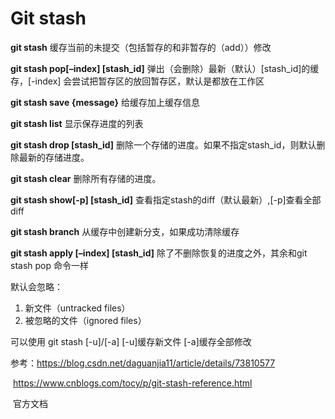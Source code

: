 # Git stash

**git stash**									缓存当前的未提交（包括暂存的和非暂存的（add））修改

**git stash pop[–index] [stash_id]**		弹出（会删除）最新（默认）[stash_id]的缓存，[-index] 会尝试把暂存区的放回暂存区，默认是都放在工作区

**git stash save {message}**		给缓存加上缓存信息

**git stash list**								显示保存进度的列表

**git stash drop [stash_id]**		删除一个存储的进度。如果不指定stash_id，则默认删除最新的存储进度。

**git stash clear**							删除所有存储的进度。

**git stash show[-p] [stash_id]**			查看指定stash的diff（默认最新）,[-p]查看全部diff

**git stash branch**						从缓存中创建新分支，如果成功清除缓存

**git stash apply [–index] [stash_id]**		除了不删除恢复的进度之外，其余和git stash pop 命令一样

默认会忽略：

1. 新文件（untracked files）
2. 被忽略的文件（ignored files）

可以使用 git stash [-u]/[-a]  [-u]缓存新文件 [-a]缓存全部修改



参考：https://blog.csdn.net/daguanjia11/article/details/73810577

​			https://www.cnblogs.com/tocy/p/git-stash-reference.html

​			官方文档